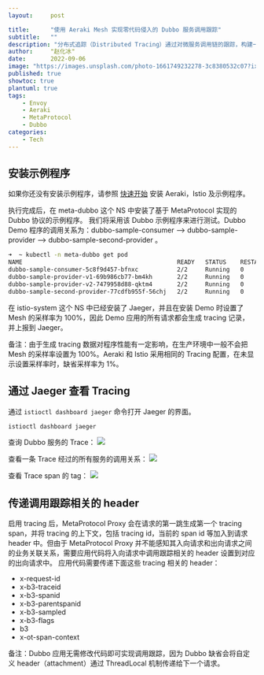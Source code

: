 ```yaml
---
layout:     post

title:      "使用 Aeraki Mesh 实现零代码侵入的 Dubbo 服务调用跟踪"
subtitle:   ""
description: "分布式追踪（Distributed Tracing）通过对微服务调用链的跟踪，构建一个从服务请求开始到各个微服务交互的全部调用过程的视图。用户可以从中了解到诸如应用调用经过的服务，每个服务的时延，系统的性能瓶颈等等信息。本篇文章将介绍如何通过 Aeraki Mesh 实现 Dubbo 应用程序的分布式调用跟踪，该过程对应用代码完全零侵入。"
author:     "赵化冰"
date:       2022-09-06
image: "https://images.unsplash.com/photo-1661749232278-3c8380532c07?ixlib=rb-1.2.1&ixid=MnwxMjA3fDB8MHxwaG90by1wYWdlfHx8fGVufDB8fHx8&auto=format&fit=crop&w=2344&q=80"
published: true
showtoc: true
plantuml: true
tags:
    - Envoy
    - Aeraki
    - MetaProtocol
    - Dubbo
categories:
    - Tech
---
```


## 安装示例程序

如果你还没有安装示例程序，请参照 [快速开始](/zh/docs/v1.0/quickstart/) 安装 Aeraki，Istio 及示例程序。

执行完成后，在 meta-dubbo 这个 NS 中安装了基于 MetaProtocol 实现的 Dubbo 协议的示例程序。
我们将采用该 Dubbo 示例程序来进行测试。Dubbo Demo 程序的调用关系为：dubbo-sample-consumer --> dubbo-sample-provider --> dubbo-sample-second-provider 。

```bash
➜  ~ kubectl -n meta-dubbo get pod
NAME                                            READY   STATUS    RESTARTS   AGE
dubbo-sample-consumer-5c8f9d457-bfnxc           2/2     Running   0          45s
dubbo-sample-provider-v1-69b986cb77-bm4kh       2/2     Running   0          45s
dubbo-sample-provider-v2-7479958d88-qktm4       2/2     Running   0          45s
dubbo-sample-second-provider-77cdfb955f-56chj   2/2     Running   0          45s
```

在 istio-system 这个 NS 中已经安装了 Jaeger，并且在安装 Demo 时设置了 Mesh 的采样率为 100%，因此 Demo 应用的所有请求都会生成 tracing 记录，并上报到 Jaeger。

备注：由于生成 tracing 数据对程序性能有一定影响，在生产环境中一般不会把 Mesh 的采样率设置为 100%。Aeraki 和 Istio 采用相同的 Tracing 配置，在未显示设置采样率时，缺省采样率为 1%。

## 通过 Jaeger 查看 Tracing

通过 ```istioctl dashboard jaeger``` 命令打开 Jaeger 的界面。

```bash
istioctl dashboard jaeger
```

查询 Dubbo 服务的 Trace：
![](/img/2022-09-06-aeraki-mesh-tracing/traces.png)

查看一条 Trace 经过的所有服务的调用关系：
![](/img/2022-09-06-aeraki-mesh-tracing/trace-timeline.png)

查看 Trace span 的 tag：
![](/img/2022-09-06-aeraki-mesh-tracing/trace-span-tag.png)

## 传递调用跟踪相关的 header

启用 tracing 后，MetaProtocol Proxy 会在请求的第一跳生成第一个 tracing span，并将 tracing 的上下文，包括 tracing id，当前的 span id 等加入到请求 header 中。但由于 MetaProtocol Proxy 并不能感知其入向请求和出向请求之间的业务关联关系，需要应用代码将入向请求中调用跟踪相关的 header 设置到对应的出向请求中。
应用代码需要传递下面这些 tracing 相关的 header：
* x-request-id
* x-b3-traceid
* x-b3-spanid
* x-b3-parentspanid
* x-b3-sampled
* x-b3-flags
* b3
* x-ot-span-context

备注：Dubbo 应用无需修改代码即可实现调用跟踪，因为 Dubbo 缺省会将自定义 header（attachment）通过 ThreadLocal 机制传递给下一个请求。
